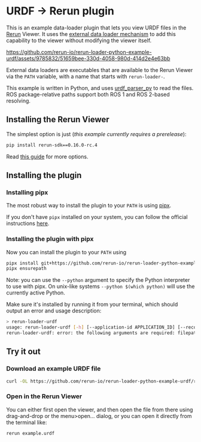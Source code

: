 # URDF -> Rerun plugin
This is an example data-loader plugin that lets you view URDF files in the [Rerun](https://github.com/rerun-io/rerun/) Viewer.
It uses the [external data loader mechanism](https://www.rerun.io/docs/howto/open-any-file#external-dataloaders) to add this capability to the viewer without modifying the viewer itself.

https://github.com/rerun-io/rerun-loader-python-example-urdf/assets/9785832/51659bee-330d-4058-980d-414d2e4e63bb

External data loaders are executables that are available to the Rerun Viewer via the `PATH` variable, with a name that starts with `rerun-loader-`.

This example is written in Python, and uses [urdf_parser_py](https://github.com/ros/urdf_parser_py/tree/ros2) to read the files. ROS package-relative paths support both ROS 1 and ROS 2-based resolving.

## Installing the Rerun Viewer
The simplest option is just (*this example currently requires a prerelease*):
```bash
pip install rerun-sdk==0.16.0-rc.4
```
Read [this guide](https://www.rerun.io/docs/getting-started/installing-viewer) for more options.

## Installing the plugin

### Installing pipx

The most robust way to install the plugin to your `PATH` is using [pipx](https://pipx.pypa.io/stable/).

If you don't have `pipx` installed on your system, you can follow the official instructions [here](https://pipx.pypa.io/stable/installation/).

### Installing the plugin with pipx
Now you can install the plugin to your `PATH` using

```bash
pipx install git+https://github.com/rerun-io/rerun-loader-python-example-urdf.git
pipx ensurepath
```
Note: you can use the `--python` argument to specify the Python interpreter to use with pipx.
On unix-like systems `--python $(which python)` will use the currently active Python.

Make sure it's installed by running it from your terminal, which should output an error and usage description:
```bash
> rerun-loader-urdf
usage: rerun-loader-urdf [-h] [--application-id APPLICATION_ID] [--recording-id RECORDING_ID] [--entity-path-prefix ENTITY_PATH_PREFIX] [--timeless] [--time TIME] [--sequence SEQUENCE] filepath
rerun-loader-urdf: error: the following arguments are required: filepath
```

## Try it out
### Download an example URDF file
```bash
curl -OL https://github.com/rerun-io/rerun-loader-python-example-urdf/raw/main/example.urdf
```

### Open in the Rerun Viewer
You can either first open the viewer, and then open the file from there using drag-and-drop or the menu>open… dialog,
or you can open it directly from the terminal like:
```bash
rerun example.urdf
```
